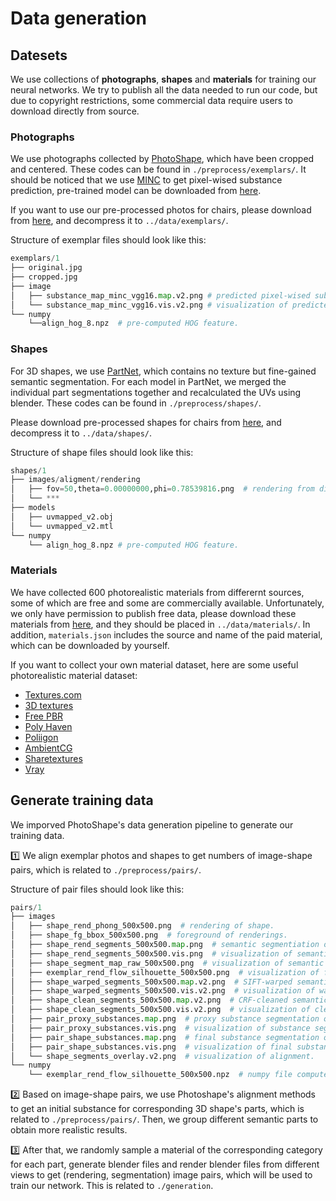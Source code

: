 # Data generation

## Datesets
We use collections of **photographs**, **shapes** and **materials** for training our neural networks. We try to publish all the data needed to run our code, but due to copyright restrictions, some commercial data require users to download directly from source.
### Photographs
We use photographs collected by [PhotoShape](https://github.com/keunhong/photoshape#exemplar-images), which have been cropped and centered. These codes can be found in `./preprocess/exemplars/`. It should be noticed that we use [MINC](http://opensurfaces.cs.cornell.edu/publications/minc/) to get pixel-wised substance prediction, pre-trained model can be downloaded from [here]().

If you want to use our pre-processed photos for chairs, please download from [here](https://drive.google.com/file/d/1CHpavpGIZ8Uu3fF0gqyw7eC3WTU1Qwlp/view?usp=sharing), and decompress it to `../data/exemplars/`.

Structure of exemplar files should look like this:
```Python
exemplars/1
├── original.jpg   
├── cropped.jpg
├── image
│   ├── substance_map_minc_vgg16.map.v2.png # predicted pixel-wised substance map.
│   └── substance_map_minc_vgg16.vis.v2.png # visualization of predicted pixel-wised substance map.
└── numpy
    └──align_hog_8.npz  # pre-computed HOG feature.
```
### Shapes
For 3D shapes, we use [PartNet](https://partnet.cs.stanford.edu/), which contains no texture but fine-gained semantic segmentation. For each model in PartNet, we merged the individual part segmentations together and recalculated the UVs using blender. These codes can be found in `./preprocess/shapes/`.

Please download pre-processed shapes for chairs from [here](url-to-shape), and decompress it to `../data/shapes/`.

Structure of shape files should look like this:
```Python
shapes/1
├── images/aligment/rendering
│   ├── fov=50,theta=0.00000000,phi=0.78539816.png  # rendering from different point of views.
│   └── *** 
├── models
│   ├── uvmapped_v2.obj
│   └── uvmapped_v2.mtl
└── numpy
    └── align_hog_8.npz # pre-computed HOG feature.
```
### Materials
We have collected 600 photorealistic materials from differernt sources, some of which are free and some are commercially available. Unfortunately, we only have permission to publish free data, please download these materials from [here](), and they should be placed in `../data/materials/`. In addition, `materials.json`  includes the source and name of the paid material, which can be downloaded by yourself.

If you want to collect your own material dataset, here are some useful photorealistic material dataset:
+ [Textures.com](https://www.textures.com/library)
+ [3D textures](https://3dtextures.me/)
+ [Free PBR](https://freepbr.com/)
+ [Poly Haven](https://polyhaven.com/)
+ [Poliigon](https://www.poliigon.com/)
+ [AmbientCG](https://ambientcg.com/)
+ [Sharetextures](https://www.sharetextures.com/)
+ [Vray](https://www.vray-materials.de/)

## Generate training data
We imporved PhotoShape's data generation pipeline to generate our training data.

1️⃣ We align exemplar photos and shapes to get numbers of image-shape pairs, which is related to `./preprocess/pairs/`.

Structure of pair files should look like this:
```Python
pairs/1
├── images
│   ├── shape_rend_phong_500x500.png  # rendering of shape.
│   ├── shape_fg_bbox_500x500.png  # foreground of renderings.
│   ├── shape_rend_segments_500x500.map.png  # semantic segmentiation of shape.
│   ├── shape_rend_segments_500x500.vis.png  # visualization of semantic segmentation.
│   ├── shape_segment_map_raw_500x500.png  # visualization of semantic segmentation.
│   ├── exemplar_rend_flow_silhouette_500x500.png  # visualization of flow.
│   ├── shape_warped_segments_500x500.map.v2.png  # SIFT-warped semantic segmentation.
│   ├── shape_warped_segments_500x500.vis.v2.png  # visualization of warped semantic segmentation.
│   ├── shape_clean_segments_500x500.map.v2.png  # CRF-cleaned semantic segmentation.
│   ├── shape_clean_segments_500x500.vis.v2.png  # visualization of cleaned semantic segmentation.
│   ├── pair_proxy_substances.map.png  # proxy substance segmentation of shape.
│   ├── pair_proxy_substances.vis.png  # visualization of substance segmentation.
│   ├── pair_shape_substances.map.png  # final substance segmentation of shape.
│   ├── pair_shape_substances.vis.png  # visualization of final substance segmentation.
│   └── shape_segments_overlay.v2.png  # visualization of alignment.
└── numpy
    └── exemplar_rend_flow_silhouette_500x500.npz  # numpy file computed by SIFT-Flow.
```

2️⃣ Based on image-shape pairs, we use Photoshape's alignment methods to get an initial substance for corresponding 3D shape's parts, which is related to `./preprocess/pairs/`. Then, we group different semantic parts to obtain more realistic results.

3️⃣ After that, we randomly sample a material of the corresponding category for each part, generate blender files and render blender files from different views to get (rendering, segmentation) image pairs, which will be used to train our network.
This is related to `./generation`.

